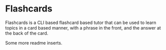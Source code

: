 # Flashcards

Flashcards is a CLI based flashcard based tutor that can be used to learn topics in a card based manner, with a phrase in the front, and the answer at the back of the card.

Some more readme inserts.